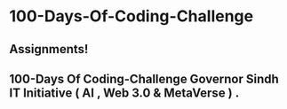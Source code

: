 # 100-Days-Of-Coding-Challenge
## Assignments!
## 100-Days Of Coding-Challenge Governor Sindh IT Initiative (  AI , Web 3.0 &amp; MetaVerse ) .
